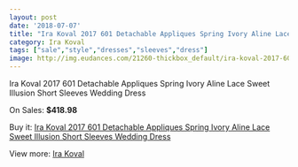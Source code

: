 ```yaml
---
layout: post
date: '2018-07-07'
title: "Ira Koval 2017 601 Detachable Appliques Spring Ivory Aline Lace Sweet Illusion Short Sleeves Wedding Dress"
category: Ira Koval
tags: ["sale","style","dresses","sleeves","dress"]
image: http://img.eudances.com/21260-thickbox_default/ira-koval-2017-601-detachable-appliques-spring-ivory-aline-lace-sweet-illusion-short-sleeves-wedding-dress.jpg
---
```

Ira Koval 2017 601 Detachable Appliques Spring Ivory Aline Lace Sweet Illusion Short Sleeves Wedding Dress

On Sales: **$418.98**
<a href="https://www.eudances.com/en/ira-koval/6488-ira-koval-2017-601-detachable-appliques-spring-ivory-aline-lace-sweet-illusion-short-sleeves-wedding-dress.html"><amp-img layout="responsive" width="600" height="600" src="//img.eudances.com/21260-thickbox_default/ira-koval-2017-601-detachable-appliques-spring-ivory-aline-lace-sweet-illusion-short-sleeves-wedding-dress.jpg" alt="Ira Koval 2017 601 Detachable Appliques Spring Ivory Aline Lace Sweet Illusion Short Sleeves Wedding Dress 0" /></a>
<a href="https://www.eudances.com/en/ira-koval/6488-ira-koval-2017-601-detachable-appliques-spring-ivory-aline-lace-sweet-illusion-short-sleeves-wedding-dress.html"><amp-img layout="responsive" width="600" height="600" src="//img.eudances.com/21268-thickbox_default/ira-koval-2017-601-detachable-appliques-spring-ivory-aline-lace-sweet-illusion-short-sleeves-wedding-dress.jpg" alt="Ira Koval 2017 601 Detachable Appliques Spring Ivory Aline Lace Sweet Illusion Short Sleeves Wedding Dress 1" /></a>
<a href="https://www.eudances.com/en/ira-koval/6488-ira-koval-2017-601-detachable-appliques-spring-ivory-aline-lace-sweet-illusion-short-sleeves-wedding-dress.html"><amp-img layout="responsive" width="600" height="600" src="//img.eudances.com/21267-thickbox_default/ira-koval-2017-601-detachable-appliques-spring-ivory-aline-lace-sweet-illusion-short-sleeves-wedding-dress.jpg" alt="Ira Koval 2017 601 Detachable Appliques Spring Ivory Aline Lace Sweet Illusion Short Sleeves Wedding Dress 2" /></a>
<a href="https://www.eudances.com/en/ira-koval/6488-ira-koval-2017-601-detachable-appliques-spring-ivory-aline-lace-sweet-illusion-short-sleeves-wedding-dress.html"><amp-img layout="responsive" width="600" height="600" src="//img.eudances.com/21266-thickbox_default/ira-koval-2017-601-detachable-appliques-spring-ivory-aline-lace-sweet-illusion-short-sleeves-wedding-dress.jpg" alt="Ira Koval 2017 601 Detachable Appliques Spring Ivory Aline Lace Sweet Illusion Short Sleeves Wedding Dress 3" /></a>
<a href="https://www.eudances.com/en/ira-koval/6488-ira-koval-2017-601-detachable-appliques-spring-ivory-aline-lace-sweet-illusion-short-sleeves-wedding-dress.html"><amp-img layout="responsive" width="600" height="600" src="//img.eudances.com/21265-thickbox_default/ira-koval-2017-601-detachable-appliques-spring-ivory-aline-lace-sweet-illusion-short-sleeves-wedding-dress.jpg" alt="Ira Koval 2017 601 Detachable Appliques Spring Ivory Aline Lace Sweet Illusion Short Sleeves Wedding Dress 4" /></a>
<a href="https://www.eudances.com/en/ira-koval/6488-ira-koval-2017-601-detachable-appliques-spring-ivory-aline-lace-sweet-illusion-short-sleeves-wedding-dress.html"><amp-img layout="responsive" width="600" height="600" src="//img.eudances.com/21264-thickbox_default/ira-koval-2017-601-detachable-appliques-spring-ivory-aline-lace-sweet-illusion-short-sleeves-wedding-dress.jpg" alt="Ira Koval 2017 601 Detachable Appliques Spring Ivory Aline Lace Sweet Illusion Short Sleeves Wedding Dress 5" /></a>
<a href="https://www.eudances.com/en/ira-koval/6488-ira-koval-2017-601-detachable-appliques-spring-ivory-aline-lace-sweet-illusion-short-sleeves-wedding-dress.html"><amp-img layout="responsive" width="600" height="600" src="//img.eudances.com/21263-thickbox_default/ira-koval-2017-601-detachable-appliques-spring-ivory-aline-lace-sweet-illusion-short-sleeves-wedding-dress.jpg" alt="Ira Koval 2017 601 Detachable Appliques Spring Ivory Aline Lace Sweet Illusion Short Sleeves Wedding Dress 6" /></a>
<a href="https://www.eudances.com/en/ira-koval/6488-ira-koval-2017-601-detachable-appliques-spring-ivory-aline-lace-sweet-illusion-short-sleeves-wedding-dress.html"><amp-img layout="responsive" width="600" height="600" src="//img.eudances.com/21262-thickbox_default/ira-koval-2017-601-detachable-appliques-spring-ivory-aline-lace-sweet-illusion-short-sleeves-wedding-dress.jpg" alt="Ira Koval 2017 601 Detachable Appliques Spring Ivory Aline Lace Sweet Illusion Short Sleeves Wedding Dress 7" /></a>
<a href="https://www.eudances.com/en/ira-koval/6488-ira-koval-2017-601-detachable-appliques-spring-ivory-aline-lace-sweet-illusion-short-sleeves-wedding-dress.html"><amp-img layout="responsive" width="600" height="600" src="//img.eudances.com/21261-thickbox_default/ira-koval-2017-601-detachable-appliques-spring-ivory-aline-lace-sweet-illusion-short-sleeves-wedding-dress.jpg" alt="Ira Koval 2017 601 Detachable Appliques Spring Ivory Aline Lace Sweet Illusion Short Sleeves Wedding Dress 8" /></a>

Buy it: [Ira Koval 2017 601 Detachable Appliques Spring Ivory Aline Lace Sweet Illusion Short Sleeves Wedding Dress](https://www.eudances.com/en/ira-koval/6488-ira-koval-2017-601-detachable-appliques-spring-ivory-aline-lace-sweet-illusion-short-sleeves-wedding-dress.html "Ira Koval 2017 601 Detachable Appliques Spring Ivory Aline Lace Sweet Illusion Short Sleeves Wedding Dress")

View more: [Ira Koval](https://www.eudances.com/en/104-ira-koval "Ira Koval")
